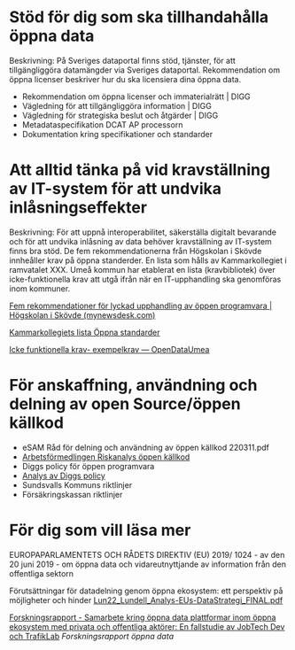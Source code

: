 # Stöd för dig som ska tillhandahålla öppna data
Beskrivning: På Sveriges dataportal finns stöd, tjänster, för att tillgängliggöra datamängder via Sveriges dataportal. Rekommendation om öppna licenser beskriver hur du ska licensiera dina öppna data. 

- Rekommendation om öppna licenser och immaterialrätt | DIGG
- Vägledning för att tillgängliggöra information | DIGG
- Vägledning för strategiska beslut och åtgärder | DIGG
- Metadataspecifikation DCAT AP processorn
- Dokumentation kring specifikationer och standarder


# Att alltid tänka på vid kravställning av IT-system för att undvika inlåsningseffekter
Beskrivning: För att uppnå interoperabilitet, säkerställa digitalt bevarande och för att undvika inlåsning av data behöver kravställning av IT-system finns bra stöd. De fem rekommendationerna från Högskolan i Skövde innheåller krav på öppna standerder. En lista som hålls av Kammarkollegiet i ramvatalet XXX. Umeå kommun har etablerat en lista (kravbibliotek) över icke-funktionella krav att utgå ifrån när en IT-upphandling ska genomföras inom kommuner.

[Fem rekommendationer för lyckad upphandling av öppen programvara | Högskolan i Skövde (mynewsdesk.com)](https://www.mynewsdesk.com/se/his/pressreleases/fem-rekommendationer-foer-lyckad-upphandling-av-oeppen-programvara-3108346)

[Kammarkollegiets lista Öppna standarder](https://www.avropa.se/globalassets/dokument/oppna-standarder---programvaror-och-tjanster.pdf)

[Icke funktionella krav- exempelkrav — OpenDataUmea ](https://opendata.umea.se/explore/dataset/icke-funktionella-exempelkrav0/table/?disjunctive.huvudkategori&disjunctive.underkategori&sort=krav_id)

 
# För anskaffning, användning och delning av open Source/öppen källkod
- eSAM Råd för delning och användning av öppen källkod 220311.pdf
-   [Arbetsförmedlingen Riskanalys öppen källkod](uploads/942966052106a1ab88a2fb72b656719f/Riskanalys_Öppen_källkod_1.0_-_20211025_1_.pdf)
- Diggs policy för öppen programvara
- [Analys av Diggs policy](http://his.diva-portal.org/smash/record.jsf?pid=diva2%3A1457306&dswid=-3570)
- Sundsvalls Kommuns riktlinjer
- Försäkringskassan riktlinjer



# För dig som vill läsa mer

EUROPAPARLAMENTETS OCH RÅDETS DIREKTIV (EU) 2019/ 1024 - av den 20 juni 2019 - om öppna data och vidareutnyttjande av information från den offentliga sektorn

Förutsättningar för datadelning genom öppna ekosystem: ett perspektiv på möjligheter och hinder [Lun22_Lundell_Analys-EUs-DataStrategi_FINAL.pdf](uploads/819add7d33683f1d27d0d0077a73a5d4/Lun22_Lundell_Analys-EUs-DataStrategi_FINAL.pdf)



[Forskningsrapport - Samarbete kring öppna data plattformar inom öppna ekosystem med privata och offentliga aktörer: En fallstudie av JobTech Dev och TrafikLab](https://gitlab.com/open-data-knowledge-sharing/wiki/-/wikis/Samarbete-kring-%C3%B6ppna-data-plattformar-inom-%C3%B6ppna-ekosystem-med-privata-och-offentliga-akt%C3%B6rer:-En-fallstudie-av-JobTech-Dev-och-TrafikLab)
_Forskningsrapport öppna data_
















